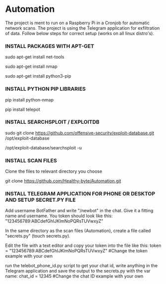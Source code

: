 # Automation
The project is ment to run on a Raspberry Pi in a Cronjob for automatic network scans. The project is using the Telegram application for exfiltration of data. Follow below steps for correct setup (works on all linux distro's).

### INSTALL PACKAGES WITH APT-GET ###

sudo apt-get install net-tools

sudo apt-get install nmap

sudo apt-get install python3-pip

### INSTALL PYTHON PIP LIBRARIES ###

pip install python-nmap

pip install telepot

### INSTALL SEARCHSPLOIT / EXPLOITDB ###

sudo git clone https://github.com/offensive-security/exploit-database.git /opt/exploit-database

/opt/exploit-database/searchsploit -u

### INSTALL SCAN FILES ###

Clone the files to relevant directory you choose

git clone https://github.com/Healthy-byte/Automation.git

### INSTALL TELEGRAM APPLICATION FOR PHONE OR DESKTOP AND SETUP SECRET.PY FILE ###

Add username BotFather and write "/newbot" in the chat. Give it a fitting name and username.
You token should look like this: "123456789:ABCdefGhIJKlmNoPQRsTUVwxyZ"

In the same directory as the scan files (Automation), create a file called "secrets.py" (touch secrets.py).

Edit the file with a text editor and copy your token into the file like this: 
token = "123456789:ABCdefGhIJKlmNoPQRsTUVwxyZ" #Change the token example with your own

run the telebot_phone_id.py script to get your chat id, write anything in the Telegram application and save the output to the secrets.py with the var name: chat_id = 12345 #Change the chat ID example with your own
